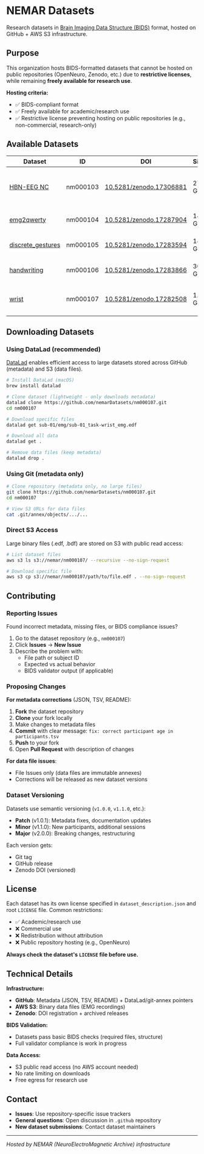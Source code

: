 # NEMAR Datasets

Research datasets in [Brain Imaging Data Structure (BIDS)](https://bids.neuroimaging.io/) format, hosted on GitHub + AWS S3 infrastructure.

## Purpose

This organization hosts BIDS-formatted datasets that cannot be hosted on public repositories (OpenNeuro, Zenodo, etc.) due to **restrictive licenses**, while remaining **freely available for research use**.

**Hosting criteria:**
- ✅ BIDS-compliant format
- ✅ Freely available for academic/research use
- ✅ Restrictive license preventing hosting on public repositories (e.g., non-commercial, research-only)

## Available Datasets

| Dataset | ID | DOI | Size | Modality | Description |
|---------|----|----|------|----------|-------------|
| [HBN-EEG NC](https://github.com/nemarDatasets/nm000103) | nm000103 | [10.5281/zenodo.17306881](https://doi.org/10.5281/zenodo.17306881) | 270 GB | EEG | Healthy Brain Network EEG, Non-commercial |
| [emg2qwerty](https://github.com/nemarDatasets/nm000104) | nm000104 | [10.5281/zenodo.17287904](https://doi.org/10.5281/zenodo.17287904) | 149 GB | EMG | Typing task sEMG dataset |
| [discrete_gestures](https://github.com/nemarDatasets/nm000105) | nm000105 | [10.5281/zenodo.17283594](https://doi.org/10.5281/zenodo.17283594) | 14 GB | EMG | Hand gesture recognition |
| [handwriting](https://github.com/nemarDatasets/nm000106) | nm000106 | [10.5281/zenodo.17283866](https://doi.org/10.5281/zenodo.17283866) | 30 GB | EMG | Handwriting sEMG dataset |
| [wrist](https://github.com/nemarDatasets/nm000107) | nm000107 | [10.5281/zenodo.17282508](https://doi.org/10.5281/zenodo.17282508) | 1.9 GB | EMG | Wrist control sEMG dataset |

## Downloading Datasets

### Using DataLad (recommended)

[DataLad](https://www.datalad.org/) enables efficient access to large datasets stored across GitHub (metadata) and S3 (data files).

```bash
# Install DataLad (macOS)
brew install datalad

# Clone dataset (lightweight - only downloads metadata)
datalad clone https://github.com/nemarDatasets/nm000107.git
cd nm000107

# Download specific files
datalad get sub-01/emg/sub-01_task-wrist_emg.edf

# Download all data
datalad get .

# Remove data files (keep metadata)
datalad drop .
```

### Using Git (metadata only)

```bash
# Clone repository (metadata only, no large files)
git clone https://github.com/nemarDatasets/nm000107.git
cd nm000107

# View S3 URLs for data files
cat .git/annex/objects/.../...
```

### Direct S3 Access

Large binary files (.edf, .bdf) are stored on S3 with public read access:

```bash
# List dataset files
aws s3 ls s3://nemar/nm000107/ --recursive --no-sign-request

# Download specific file
aws s3 cp s3://nemar/nm000107/path/to/file.edf . --no-sign-request
```

## Contributing

### Reporting Issues

Found incorrect metadata, missing files, or BIDS compliance issues?

1. Go to the dataset repository (e.g., `nm000107`)
2. Click **Issues** → **New Issue**
3. Describe the problem with:
   - File path or subject ID
   - Expected vs actual behavior
   - BIDS validator output (if applicable)

### Proposing Changes

**For metadata corrections** (JSON, TSV, README):

1. **Fork** the dataset repository
2. **Clone** your fork locally
3. Make changes to metadata files
4. **Commit** with clear message: `fix: correct participant age in participants.tsv`
5. **Push** to your fork
6. Open **Pull Request** with description of changes

**For data file issues**:
- File Issues only (data files are immutable annexes)
- Corrections will be released as new dataset versions

### Dataset Versioning

Datasets use semantic versioning (`v1.0.0`, `v1.1.0`, etc.):
- **Patch** (v1.0.1): Metadata fixes, documentation updates
- **Minor** (v1.1.0): New participants, additional sessions
- **Major** (v2.0.0): Breaking changes, restructuring

Each version gets:
- Git tag
- GitHub release
- Zenodo DOI (versioned)

## License

Each dataset has its own license specified in `dataset_description.json` and root `LICENSE` file. Common restrictions:
- ✅ Academic/research use
- ❌ Commercial use
- ❌ Redistribution without attribution
- ❌ Public repository hosting (e.g., OpenNeuro)

**Always check the dataset's `LICENSE` file before use.**

## Technical Details

**Infrastructure:**
- **GitHub**: Metadata (JSON, TSV, README) + DataLad/git-annex pointers
- **AWS S3**: Binary data files (EMG recordings)
- **Zenodo**: DOI registration + archived releases

**BIDS Validation:**
- Datasets pass basic BIDS checks (required files, structure)
- Full validator compliance is work in progress

**Data Access:**
- S3 public read access (no AWS account needed)
- No rate limiting on downloads
- Free egress for research use

## Contact

- **Issues**: Use repository-specific issue trackers
- **General questions**: Open discussion in `.github` repository
- **New dataset submissions**: Contact dataset maintainers

---

*Hosted by NEMAR (NeuroElectroMagnetic Archive) infrastructure*
